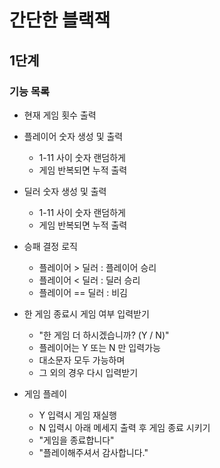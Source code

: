 # 간단한 블랙잭
## 1단계
### 기능 목록
- 현재 게임 횟수 출력

- 플레이어 숫자 생성 및 출력
  - 1-11 사이 숫자 랜덤하게
  - 게임 반복되면 누적 출력 

- 딜러 숫자 생성 및 출력
  - 1-11 사이 숫자 랜덤하게
  - 게임 반복되면 누적 출력 

- 승패 결정 로직
  - 플레이어 > 딜러 : 플레이어 승리
  - 플레이어 < 딜러 : 딜러 승리
  - 플레이어 == 딜러 : 비김

- 한 게임 종료시 게임 여부 입력받기
  - "한 게임 더 하시겠습니까? (Y / N)" 
  - 플레이어는 Y 또는 N 만 입력가능
  - 대소문자 모두 가능하며 
  - 그 외의 경우 다시 입력받기 

- 게임 플레이
  - Y 입력시 게임 재실행
  - N 입력시 아래 메세지 출력 후 게임 종료 시키기 
  - "게임을 종료합니다"
  - "플레이해주셔서 감사합니다."
  